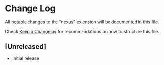 # Change Log

All notable changes to the "nexus" extension will be documented in this file.

Check [Keep a Changelog](http://keepachangelog.com/) for recommendations on how to structure this file.

## [Unreleased]

- Initial release